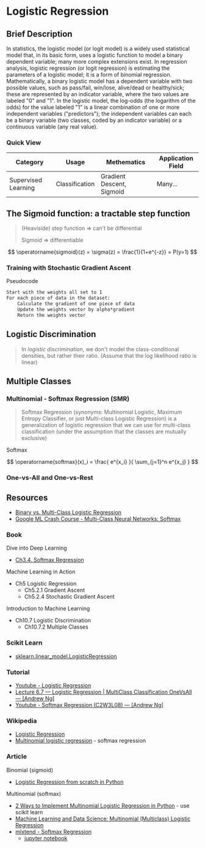 # Logistic Regression

## Brief Description

In statistics, the logistic model (or logit model) is a widely used statistical model that, in its basic form, uses a logistic function to model a binary dependent variable; many more complex extensions exist. In regression analysis, logistic regression (or logit regression) is estimating the parameters of a logistic model; it is a form of binomial regression. Mathematically, a binary logistic model has a dependent variable with two possible values, such as pass/fail, win/lose, alive/dead or healthy/sick; these are represented by an indicator variable, where the two values are labeled "0" and "1". In the logistic model, the log-odds (the logarithm of the odds) for the value labeled "1" is a linear combination of one or more independent variables ("predictors"); the independent variables can each be a binary variable (two classes, coded by an indicator variable) or a continuous variable (any real value).

### Quick View

| Category            | Usage          | Methematics               | Application Field |
| ------------------- | -------------- | ------------------------- | ----------------- |
| Supervised Learning | Classification | Gradient Descent, Sigmoid | Many...           |

## The Sigmoid function: a tractable step function

> (Heaviside) step function => can't be differential
>
> Sigmoid => differentiable

$$
\operatorname{sigmoid}(z) = \sigma(z) = \frac{1}{1+e^{-z}} = P(y=1)
$$

### Training with Stochastic Gradient Ascent

Pseudocode

```txt
Start with the weights all set to 1
For each piece of data in the dataset:
    Calculate the gradient of one piece of data
    Update the weights vector by alpha*gradient
    Return the weights vector
```

## Logistic Discrimination

> In *logistic discrimination*, we don't model the class-conditional densities, but rather their ratio. (Assume that the log likelihood ratio is linear)

## Multiple Classes

### Multinomial - Softmax Regression (SMR)

> Softmax Regression (synonyms: Multinomial Logistic, Maximum Entropy Classifier, or just Multi-class Logistic Regression) is a generalization of logistic regression that we can use for multi-class classification (under the assumption that the classes are mutually exclusive)

Softmax

$$
\operatorname{softmax}(x)_i = \frac{ e^{x_i} }{ \sum_{j=1}^n e^{x_j} }
$$

### One-vs-All and One-vs-Rest

## Resources

* [Binary vs. Multi-Class Logistic Regression](https://chrisyeh96.github.io/2018/06/11/logistic-regression.html)
* [Google ML Crash Course - Multi-Class Neural Networks: Softmax](https://developers.google.com/machine-learning/crash-course/multi-class-neural-networks/softmax)

### Book

Dive into Deep Learning

* [Ch3.4. Softmax Regression](http://d2l.ai/chapter_linear-networks/softmax-regression.html)

Machine Learning in Action

* Ch5 Logistic Regression
  * Ch5.2.1 Gradient Ascent
  * Ch5.2.4 Stochastic Gradient Ascent

Introduction to Machine Learning

* Ch10.7 Logistic Discrimination
  * Ch10.7.2 Multiple Classes

### Scikit Learn

* [sklearn.linear_model.LogisticRegression](https://scikit-learn.org/stable/modules/generated/sklearn.linear_model.LogisticRegression.html)

### Tutorial

* [Youtube - Logistic Regression](https://youtu.be/7qJ7GksOXoA)
* [Lecture 6.7 — Logistic Regression | MultiClass Classification OneVsAll — [Andrew Ng]](https://youtu.be/-EIfb6vFJzc)
* [Youtube - Softmax Regression (C2W3L08) — [Andrew Ng]](https://youtu.be/LLux1SW--oM)

### Wikipedia

* [Logistic Regression](https://en.wikipedia.org/wiki/Logistic_regression)
* [Multinomial logistic regression](https://en.wikipedia.org/wiki/Multinomial_logistic_regression) - softmax regression

### Article

Binomial (sigmoid)

* [Logistic Regression from scratch in Python](https://medium.com/@martinpella/logistic-regression-from-scratch-in-python-124c5636b8ac)

Multinomial (softmax)

* [2 Ways to Implement Multinomial Logistic Regression in Python](http://dataaspirant.com/2017/05/15/implement-multinomial-logistic-regression-python/) - use scikit learn
* [Machine Learning and Data Science: Multinomial (Multiclass) Logistic Regression](https://www.pugetsystems.com/labs/hpc/Machine-Learning-and-Data-Science-Multinomial-Multiclass-Logistic-Regression-1007/)
* [mlxtend - Softmax Regression](https://rasbt.github.io/mlxtend/user_guide/classifier/SoftmaxRegression/)
  * [jupyter notebook](https://github.com/rasbt/python-machine-learning-book/blob/master/code/bonus/softmax-regression.ipynb)
